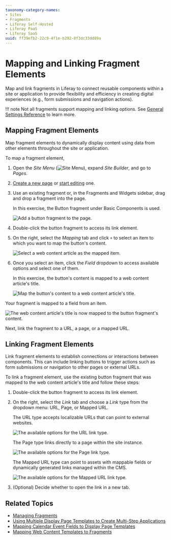 ```yaml
---
taxonomy-category-names:
- Sites
- Fragments
- Liferay Self-Hosted
- Liferay PaaS
- Liferay SaaS
uuid: ff39efb2-22c9-4f1e-b292-8f3dc33dd89a
---
```


# Mapping and Linking Fragment Elements

Map and link fragments in Liferay to connect reusable components within a site or application to provide flexibility and efficiency in creating digital experiences (e.g., form submissions and navigation actions).

!!! note
    Not all fragments support mapping and linking options. See [General Settings Reference](./configuring-fragments/general-settings-reference.md) to learn more.

## Mapping Fragment Elements

Map fragment elements to dynamically display content using data from other elements throughout the site or application.

To map a fragment element,

1. Open the *Site Menu* (![Site Menu](../../../../images/icon-product-menu.png)), expand *Site Builder*, and go to *Pages*.

1. [Create a new page](../../adding-pages/adding-a-page-to-a-site.md) or [start editing](../../using-content-pages/adding-elements-to-content-pages.md) one.

1. Use an existing fragment or, in the Fragments and Widgets sidebar, drag and drop a fragment into the page.

   In this exercise, the Button fragment under Basic Components is used.

   ![Add a button fragment to the page.](./mapping-and-linking-fragment-elements/images/01.png)

1. Double-click the button fragment to access its link element.

1. On the right, select the *Mapping* tab and click `+` to select an item to which you want to map the button's content.

   ![Select a web content article as the mapped item.](./mapping-and-linking-fragment-elements/images/02.png)

1. Once you select an item, click the *Field* dropdown to access available options and select one of them.

   In this exercise, the button's content is mapped to a web content article's title.

   ![Map the button's content to a web content article's title.](./mapping-and-linking-fragment-elements/images/03.png)

Your fragment is mapped to a field from an item.

![The web content article's title is now mapped to the button fragment's content.](./mapping-and-linking-fragment-elements/images/04.png)

Next, link the fragment to a URL, a page, or a mapped URL.

## Linking Fragment Elements

Link fragment elements to establish connections or interactions between components. This can include linking buttons to trigger actions such as form submissions or navigation to other pages or external URLs.

To link a fragment element, use the existing button fragment that was mapped to the web content article's title and follow these steps:

1. Double-click the button fragment to access its link element.

1. On the right, select the *Link* tab and choose a *Link* type from the dropdown menu: URL, Page, or Mapped URL.

   The URL type accepts localizable URLs that can point to external websites.

   ![The available options for the URL link type.](./mapping-and-linking-fragment-elements/images/05.png)

   The Page type links directly to a page within the site instance.

   ![The available options for the Page link type.](./mapping-and-linking-fragment-elements/images/06.png)

   The Mapped URL type can point to assets with mappable fields or dynamically generated links managed within the CMS.

   ![The available options for the Mapped URL link type.](./mapping-and-linking-fragment-elements/images/07.png)

1. (Optional) Decide whether to open the link in a new tab.

## Related Topics

- [Managing Fragments](./managing-fragments.md)
- [Using Multiple Display Page Templates to Create Multi-Step Applications](../../../displaying-content/using-display-page-templates/using-multiple-display-page-templates-to-create-multi-step-applications.md)
- [Mapping Calendar Event Fields to Display Page Templates](../../../../collaboration-and-social/calendar/mapping-calendar-event-fields-to-display-page-templates.md)
- [Mapping Web Content Templates to Fragments](../../../../content-authoring-and-management/web-content/web-content-templates/mapping-web-content-templates-to-fragments.md)
